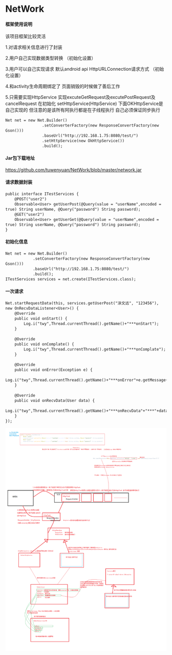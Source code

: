 # NetWork



#### 框架使用说明
该项目框架比较灵活

 1.对请求相关信息进行了封装 
 
 2.用户自己实现数据类型转换 （初始化设置）
 
 3.用户可以自己实现请求 默认android api HttpURLConnection请求方式 （初始化设置）
 
 4.和activity生命周期绑定了 页面销毁的时候做了善后工作
 
 5.只需要实现HttpService 实现excuteGetRequest及excutePostRequest及cancelRequest 在初始化 setHttpService(HttpService) 下面OKHttpService是自己实现的 但注意的是该所有阿执行都是在子线程执行 自己必须保证同步执行

    Net net = new Net.Builder()
                    .setConverterFactory(new ResponseConvertFactory(new Gson()))
                    .baseUrl("http://192.168.1.75:8080/test/")
                    .setHttpService(new OkHttpService())
                    .build();
                    
#### Jar包下载地址                    
https://github.com/tuwenyuan/NetWork/blob/master/network.jar

                    
#### 请求数据封装

    public interface ITestServices {
        @POST("user2")
        Observable<User> getUserPost(@Query(value = "userName",encoded = true) String userName, @Query("password") String password);
        @GET("user2")
        Observable<User> getUserGet(@Query(value = "userName",encoded = true) String userName, @Query("password") String password);
    }

#### 初始化信息

    Net net = new Net.Builder()
                .setConverterFactory(new ResponseConvertFactory(new Gson()))
                .baseUrl("http://192.168.1.75:8080/test/")
                .build();
    ITestServices services = net.create(ITestServices.class);
   
#### 一次请求 

    Net.startRequestData(this, services.getUserPost("涂文远", "123456"), new OnRecvDataListener<User>() {
        @Override
        public void onStart() {
            Log.i("twy",Thread.currentThread().getName()+"***onStart");
        }

        @Override
        public void onComplate() {
            Log.i("twy",Thread.currentThread().getName()+"***onComplate");
        }

        @Override
        public void onError(Exception e) {
            Log.i("twy",Thread.currentThread().getName()+"***onError"+e.getMessage());
        }

        @Override
        public void onRecvData(User data) {
            Log.i("twy",Thread.currentThread().getName()+"***onRecvData"+"***"+data.userName+"::::"+data.password+"");
        }
    }); 

![pinned_selection_listview](https://github.com/tuwenyuan/NetWork/blob/master/app/src/main/res/mipmap-xxxhdpi/net.png)

